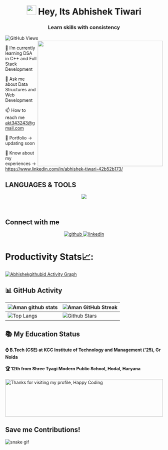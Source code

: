 <h1 align="center"><img src="https://emojis.slackmojis.com/emojis/images/1531849430/4246/blob-sunglasses.gif?1531849430" width="30"/> Hey, Its Abhishek Tiwari</h1>
<h3 align="center">Learn skills with consistency</h3>

![GitHub Views](https://komarev.com/ghpvc/?username=Abhishekgithubid&color=0e75b6)
<img align="right" width="400" src="https://media1.giphy.com/media/TPl5N4Ci49ZQY/giphy.gif?cid=ecf05e47za80g6ltso1o7f71jkoak398c5qnbpb3ckqos3vf&ep=v1_gifs_search&rid=giphy.gif&ct=g">

🌱 I’m currently learning DSA in C++ and Full Stack Development

💬 Ask me about  Data Structures and Web Development 

📫 How to reach me akt343243@gmail.com

📸 Portfolio -> updating soon

📄 Know about my experiences -> https://www.linkedin.com/in/abhishek-tiwari-42b52b173/
<br>

## LANGUAGES & TOOLS
<p align="center">
  <a href="https://skillicons.dev">
    <img src="https://skillicons.dev/icons?i=git,github,bootstrap,c,cpp,codepen,css,discord,express,html,java,js,linux,mongodb,mysql,nodejs,react,vscode"/>
  </a>
</p>

<br>

## Connect with me  
<div align="center">
<a href="https://github.com/Abhishekgithubid" target="_blank">
<img src=https://img.shields.io/badge/github-%2324292e.svg?&style=for-the-badge&logo=github&logoColor=white alt=github style="margin-bottom: 5px;" />
</a>
<a href="https://www.linkedin.com/in/abhishek-tiwari-42b52b173/" target="_blank">
<img src=https://img.shields.io/badge/linkedin-%231E77B5.svg?&style=for-the-badge&logo=linkedin&logoColor=white alt=linkedin style="margin-bottom: 5px;" />
</a>  
</div>  
     
# Productivity Stats📈:
<a href="https://github.com/Abhishekgithubid/github-readme-activity-graph"><img alt="Abhishekgithubid Activity Graph" src="https://activity-graph.herokuapp.com/graph?username=Abhishekgithubid&bg_color=0D1117&color=5BCDEC&line=5BCDEC&point=FFFFFF&hide_border=true" /></a>



## 📊 GitHub Activity
| ![Aman github stats](https://github-readme-stats.vercel.app/api?username=Abhishekgithubid&show_icons=true&theme=highcontrast) | ![Aman GitHub Streak](https://github-readme-streak-stats.herokuapp.com/?user=Abhishekgithubid&theme=highcontrast)                                                                                                           |
| --------------------------------------------------------------------------------------------------------------------------------- | ----------------------------------------------------------------------------------------------------------------------------------------------------------------------------------------------------------------- |
| ![Top Langs](https://github-readme-stats.vercel.app/api/top-langs/?username=Abhishekgithubid&langs_count=8&theme=highcontrast&layout=compact) | ![Github Stars](https://github-readme-stats.vercel.app/api?username=Abhishekgithubid&show_icons=true&locale=en&count_private=true&hide_rank=true&custom_title=My%20GitHub%20Stats&disable_animations=true&theme=highcontrast) |



## 📚 My Education Status


<h4>⌚ B.Tech (CSE) at KCC Institute of Technology and Management ('25), Gr Noida </h4>
<h4>🏆 12th from Shree Tyagi Modern Public School, Hodal, Haryana </h4>


<img height="120" alt="Thanks for visiting my profile, Happy Coding" width="100%" src="https://github.com/dibyendu415/dibyendu415/blob/master/marquee.svg" />

## Save me Contributions!
![snake gif](https://github.com/Abhishekgithubid/Abhishekgithubid/blob/output/github-contribution-grid-snake.gif)
